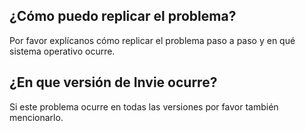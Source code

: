 ## ¿Cómo puedo replicar el problema?
Por favor explícanos cómo replicar el problema paso a paso y en qué sistema operativo ocurre.
## ¿En que versión de Invie ocurre?
Si este problema ocurre en todas las versiones por favor también mencionarlo.
